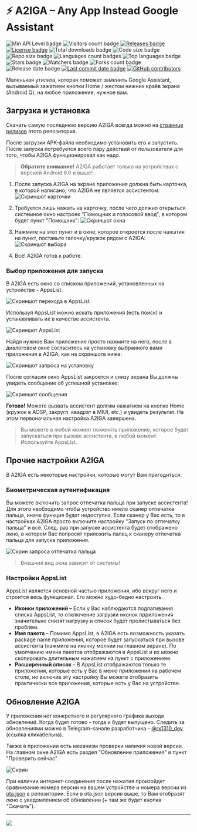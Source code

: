 # :zap: A2IGA – Any App Instead Google Assistant
![Min API Level badge](https://img.shields.io/badge/min%20api%20level-22%2B-brightgreen?style=flat)
![Visitors count badge](https://visitor-badge.laobi.icu/badge?page_id=a2iga.a2iga)
[![Releases badge](https://img.shields.io/github/v/release/a2iga/a2iga)](https://github.com/a2iga/a2iga/releases)
[![License badge](https://img.shields.io/github/license/a2iga/a2iga)](https://github.com/a2iga/a2iga/blob/master/LICENSE)
![Total downloads badge](https://img.shields.io/github/downloads/a2iga/a2iga/total)
![Code size badge](https://img.shields.io/github/languages/code-size/a2iga/a2iga)
![Repo size badge](https://img.shields.io/github/repo-size/a2iga/a2iga)
![Languages count badges](https://img.shields.io/github/languages/count/a2iga/a2iga)
![Top languages badge](https://img.shields.io/github/languages/top/a2iga/a2iga)
![Stars badge](https://img.shields.io/github/stars/a2iga/a2iga)
![Watchers badge](https://img.shields.io/github/watchers/a2iga/a2iga)
![Forks count badge](https://img.shields.io/github/forks/a2iga/a2iga)
![Release date badge](https://img.shields.io/github/release-date/a2iga/a2iga)
[![Last commit date badge](https://img.shields.io/github/last-commit/a2iga/a2iga)](https://github.com/rx1310/a2iga/commits/master)
[![GitHub contributors](https://img.shields.io/github/contributors/a2iga/a2iga.svg)](https://github.com/a2iga/a2iga/graphs/contributors/)

Маленькая утилита, которая поможет заменить Google Assistant, вызываемый зажатием кнопки Home / жестом нижних краёв экрана (Android Q), на любое приложение, нужное вам.

## Загрузка и установка
Скачать самую последнюю версию A2IGA всегда можно на [странице релизов](https://github.com/a2iga/a2iga/releases/latest) этого репозитория.

После загрузки APK-файла необходимо установить его и запустить. После запуска потребуется всего пару действий от пользователя для того, чтобы A2IGA функционировал как надо.

> **Обратите внимание!** A2IGA работает только на устройствах с версией Android 6.0 и выше!

1. После запуска A2IGA на экране приложения должна быть карточка, в которой написано, что A2IGA не является ассистентом:
![Скриншот карточки](docs/img/setup_changeGA.png)

2. Требуется лишь нажать на карточку, после чего должно открыться системное окно настроек "Помощник и голосовой ввод", в котором будет пункт "Помощник":
![Скриншот окна](docs/img/setup_sysPrefs.png)

3. Нажмите на этот пункт и в окне, которое откроется после нажатия на пункт, поставьте галочку/кружок рядом с A2IGA:
![Скриншот выбора](docs/img/setup_selectAssistApp.png)

4. Всё! A2IGA готов к работе.

### Выбор приложения для запуска
В A2IGA есть окно со списком приложений, установленных на устройстве - AppsList.

![Скриншот перехода в AppsList](docs/img/setup_showAppsList.png)

Используя AppsList можно искать приложения (есть поиск) и устанавливать их в качестве ассистента.

![Скриншот AppsList](docs/img/setup_appsList.png)

Найдя нужное Вам приложение просто нажмите на него, после в диалоговом окне согласитесь на установку выбранного вами приложения в A2IGA, как на скриншоте ниже:

![Скриншот запроса на установку](docs/img/setup_selectApp.png)

После согласия окно AppsList закроется и снизу экрана Вы должны увидеть сообщение об успешной установке:

![Скриншот сообщения](docs/img/setup_msgAppSelected.png)

**Готово!** Можете вызвать ассистент долгим нажатием на кнопке Home (кружок в AOSP, закругл. квадрат в MIUI, etc.) и увидеть результат. На этом первоначальная настройка A2IGA завершена.

> Вы можете в любой момент поменять приложение, которое будет запускаться при вызове ассистента, в любой момент. Используйте AppsList.

## Прочие настройки A2IGA
В A2IGA есть некоторые настройки, которые могут Вам пригодиться.

### Биометрическая аутентификация
Вы можете включить запрос отпечатка пальца при запуске ассистента! Для этого необходимо чтобы устройство имело сканер отпечатка пальца, иначе функция будет недоступна. Если сканер у Вас есть, то в настройках A2IGA просто включите настройку "Запуск по отпечатку пальца" и всё. След. раз при запуске ассистента будет отображено окно, в котором Вас попросят приложить палец к сканеру отпечатка пальца для запуска приложения.

![Скрин запроса отпечатка пальца](docs/img/set_fingerprintPerm.png)

> Внешний вид окна зависит от системы!

### Настройки AppsList
AppsList является основной частью приложения, ибо вокруг него и строится весь функционал. Его можно худо-бедно настроить.

- **Иконки приложений –** Если у Вас наблюдаются подлагивания списка AppsList, то отключение загрузки иконок прриложения значительно снизят нагрузку и список будет пролистываться без проблем.
- **Имя пакета –** Помимо AppsList, в A2IGA есть возможность указать package name приложения, которое будет запускаться при вызове ассистента (нажмите на иконку молнии на главном экране). По умолчанию имена пакетов отображаются в AppsList и их можно скопировать длительным нажатием на пункт с приложением.
- **Расширенный список –** В AppsList отображаются только те приложения, которые есть у Вас в меню приложений на рабочем столе, но включив эту настройку Вы можете отобразить практически все приложения, которые есть у Вас на устройстве.

## Обновление A2IGA
У приложения нет конкретного и регулярного графика выхода обновлений. Когда будет готово - тогда и будет выпущено. Следить за обновлениями можно в Telegram-канале разработчика - [@rx1310_dev](https://t.me/rx1310_dev) (ссылка кликабельна).

Также в приложении есть механизм проверки наличия новой версии. На главном окне A2IGA есть раздел "Обновление приложения" и пункт "Проверить сейчас".

![Скрин](docs/img/set_ota.png)

При наличии интернет-соединения после нажатия произойдет сравнивание номера версии на вашем устройстве и номера версии из [ota.json](https://github.com/a2iga/a2iga/blob/master/ota.json) в репозитории. Если в ota.json версия выше, то Вам отобразят окно с уведомлением об обновлении (+ там же будет кнопка "Скачать").

---

![](https://img.shields.io/badge/Any%20App%20Instead%20Google%20Assistant-A2IGA-8ab4f8)
